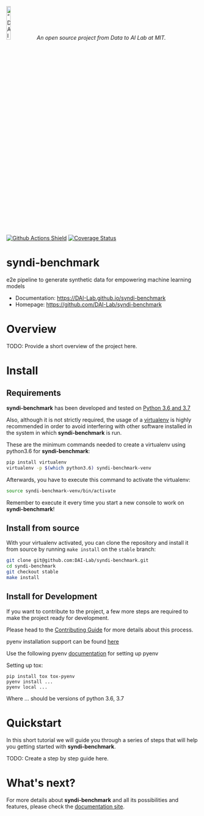 <p align="left">
<img width=15% src="https://dai.lids.mit.edu/wp-content/uploads/2018/06/Logo_DAI_highres.png" alt=“DAI-Lab” />
<i>An open source project from Data to AI Lab at MIT.</i>
</p>

<!-- Uncomment these lines after releasing the package to PyPI for version and downloads badges -->
<!--[![PyPI Shield](https://img.shields.io/pypi/v/syndi-benchmark.svg)](https://pypi.python.org/pypi/syndi-benchmark)-->
<!--[![Downloads](https://pepy.tech/badge/syndi-benchmark)](https://pepy.tech/project/syndi-benchmark)-->
[![Github Actions Shield](https://img.shields.io/github/workflow/status/DAI-Lab/syndi-benchmark/Run%20Tests)](https://github.com/DAI-Lab/syndi-benchmark/actions)
[![Coverage Status](https://codecov.io/gh/DAI-Lab/syndi-benchmark/branch/master/graph/badge.svg)](https://codecov.io/gh/DAI-Lab/syndi-benchmark)



# syndi-benchmark

e2e pipeline to generate synthetic data for empowering machine learning models

- Documentation: https://DAI-Lab.github.io/syndi-benchmark
- Homepage: https://github.com/DAI-Lab/syndi-benchmark

# Overview

TODO: Provide a short overview of the project here.

# Install

## Requirements

**syndi-benchmark** has been developed and tested on [Python 3.6 and 3.7](https://www.python.org/downloads/)

Also, although it is not strictly required, the usage of a [virtualenv](https://virtualenv.pypa.io/en/latest/)
is highly recommended in order to avoid interfering with other software installed in the system
in which **syndi-benchmark** is run.

These are the minimum commands needed to create a virtualenv using python3.6 for **syndi-benchmark**:

```bash
pip install virtualenv
virtualenv -p $(which python3.6) syndi-benchmark-venv
```

Afterwards, you have to execute this command to activate the virtualenv:

```bash
source syndi-benchmark-venv/bin/activate
```

Remember to execute it every time you start a new console to work on **syndi-benchmark**!

<!-- Uncomment this section after releasing the package to PyPI for installation instructions
## Install from PyPI

After creating the virtualenv and activating it, we recommend using
[pip](https://pip.pypa.io/en/stable/) in order to install **syndi-benchmark**:

```bash
pip install syndi-benchmark
```

This will pull and install the latest stable release from [PyPI](https://pypi.org/).
-->

## Install from source

With your virtualenv activated, you can clone the repository and install it from
source by running `make install` on the `stable` branch:

```bash
git clone git@github.com:DAI-Lab/syndi-benchmark.git
cd syndi-benchmark
git checkout stable
make install
```

## Install for Development

If you want to contribute to the project, a few more steps are required to make the project ready
for development.

Please head to the [Contributing Guide](https://DAI-Lab.github.io/syndi-benchmark/contributing.html#get-started)
for more details about this process.

pyenv installation support can be found [here](https://stackoverflow.com/questions/66482346/problems-installing-python-3-6-with-pyenv-on-mac-os-big-sur)

Use the following pyenv [documentation](https://github.com/pyenv/pyenv#basic-github-checkout) for setting up pyenv

Setting up tox:
```
pip install tox tox-pyenv
pyenv install ...
pyenv local ...
```
Where ... should be versions of python 3.6, 3.7



# Quickstart

In this short tutorial we will guide you through a series of steps that will help you
getting started with **syndi-benchmark**.

TODO: Create a step by step guide here.

# What's next?

For more details about **syndi-benchmark** and all its possibilities
and features, please check the [documentation site](
https://DAI-Lab.github.io/syndi-benchmark/).
